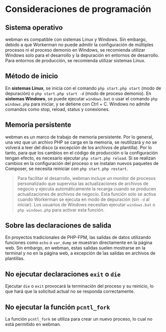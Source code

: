 # Consideraciones de programación

## Sistema operativo
webman es compatible con sistemas Linux y Windows. Sin embargo, debido a que Workerman no puede admitir la configuración de múltiples procesos ni el proceso demonio en Windows, se recomienda utilizar Windows solo para el desarrollo y la depuración en entornos de desarrollo. Para entornos de producción, se recomienda utilizar sistemas Linux.

## Método de inicio
En **sistemas Linux**, se inicia con el comando `php start.php start` (modo de depuración) o `php start.php start -d` (modo de proceso demonio).
En **sistemas Windows**, se puede ejecutar `windows.bat` o usar el comando `php windows.php` para iniciar, y se detiene con Ctrl + C. Windows no admite comandos como stop, reload, status y conexiones.

## Memoria persistente
webman es un marco de trabajo de memoria persistente. Por lo general, una vez que un archivo PHP se carga en la memoria, se reutilizará y no se volverá a leer del disco (a excepción de los archivos de plantilla). Por lo tanto, para que los cambios en el código de producción o la configuración tengan efecto, es necesario ejecutar `php start.php reload`. Si se realizan cambios en la configuración del proceso o se instalan nuevos paquetes de Composer, se necesita reiniciar con `php start.php restart`.

> Para facilitar el desarrollo, webman incluye un monitor de procesos personalizado que supervisa las actualizaciones de archivos de negocio y ejecuta automáticamente la recarga cuando se producen actualizaciones de archivos de negocio. Esta función solo se activa cuando Workerman se ejecuta en modo de depuración (sin `-d` al iniciar). Los usuarios de Windows necesitan ejecutar `windows.bat` o `php windows.php` para activar esta función.

## Sobre las declaraciones de salida
En proyectos tradicionales de PHP-FPM, las salidas de datos utilizando funciones como `echo` o `var_dump` se muestran directamente en la página web. Sin embargo, en webman, estas salidas suelen mostrarse en la terminal y no en la página web, a excepción de las salidas en archivos de plantillas.

## No ejecutar declaraciones `exit` o `die`
Ejecutar `die` o `exit` provocará la terminación del proceso y su reinicio, lo que hará que la solicitud actual no se responda correctamente.

## No ejecutar la función `pcntl_fork`
La función `pcntl_fork` se utiliza para crear un nuevo proceso, lo cual no está permitido en webman.
